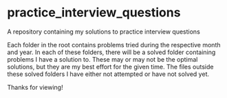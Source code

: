 # practice_interview_questions
A repository containing my solutions to practice interview questions

Each folder in the root contains problems tried during the respective month and year. In each of these folders,
there will be a solved folder containing problems I have a solution to. These may or may not be the optimal solutions,
but they are my best effort for the given time. The files outside these solved folders I have either not attempted
or have not solved yet.

Thanks for viewing!
